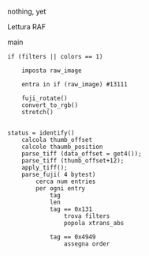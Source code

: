 nothing, yet

Lettura RAF

main 



    if (filters || colors == 1)

        imposta raw_image

        entra in if (raw_image) #13111

        fuji_rotate()
        convert_to_rgb()
        stretch()
        

    status = identify()
        calcola thumb_offset
        calcole thaumb_position
        parse_tiff (data_offset = get4());
        parse_tiff (thumb_offset+12);
        apply_tiff();
        parse_fuji( 4 bytest)
            cerca num entries
            per ogni entry
                tag
                len
                tag == 0x131
                    trova filters
                    popola xtrans_abs

                tag == 0x4949
                    assegna order

            
            

